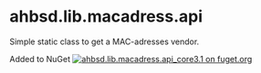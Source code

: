 # ahbsd.lib.macadress.api
Simple static class to get a MAC-adresses vendor.

Added to NuGet
[![ahbsd.lib.macadress.api_core3.1 on fuget.org](https://www.fuget.org/packages/ahbsd.lib.macadress.api_core3.1/badge.svg)](https://www.fuget.org/packages/ahbsd.lib.macadress.api_core3.1)
